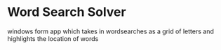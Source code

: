 # Word Search Solver
windows form app which takes in wordsearches as a grid of letters and highlights the location of words
